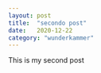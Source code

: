 ```yaml
---
layout: post
title:  "secondo post"
date:   2020-12-22
category: "wunderkammer"
---
```

This is my second post